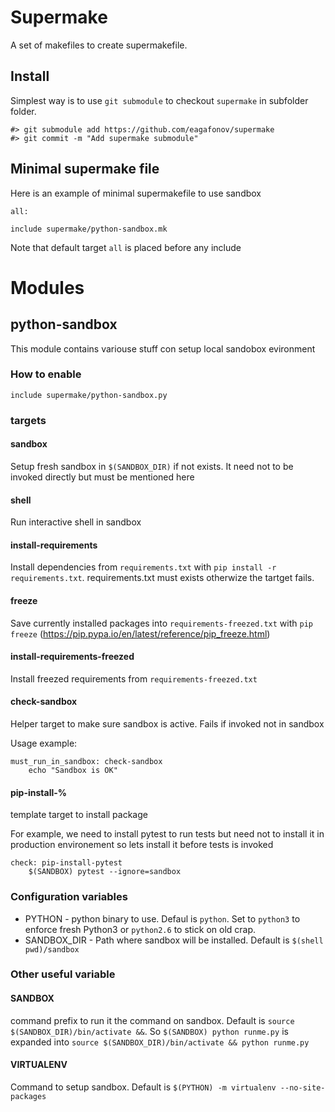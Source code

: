 Supermake
=========

A set of makefiles to create supermakefile.

Install
-------

Simplest way is to use `git submodule` to checkout `supermake` in subfolder folder.

    #> git submodule add https://github.com/eagafonov/supermake
    #> git commit -m "Add supermake submodule"

Minimal supermake file
----------------------

Here is an example of minimal supermakefile to use sandbox

    all:

    include supermake/python-sandbox.mk
    
Note that default target `all` is placed before any include

Modules
=======

python-sandbox
--------------

This module contains variouse stuff con setup local sandobox evironment

### How to enable

	include supermake/python-sandbox.py

### targets

#### sandbox

Setup fresh sandbox in `$(SANDBOX_DIR)` if not exists. It need not to be invoked directly but must be mentioned here

#### shell

Run interactive shell in sandbox

#### install-requirements

Install dependencies from `requirements.txt` with `pip install -r requirements.txt`. 
requirements.txt must exists otherwize the tartget fails.

#### freeze

Save currently installed packages into `requirements-freezed.txt` with `pip freeze` (https://pip.pypa.io/en/latest/reference/pip_freeze.html)

#### install-requirements-freezed

Install freezed requirements from `requirements-freezed.txt`

#### check-sandbox

Helper target to make sure sandbox is active.
Fails if invoked not in sandbox

Usage example:

	must_run_in_sandbox: check-sandbox
		echo "Sandbox is OK"

#### pip-install-%

template target to install package

For example, we need to install pytest to run tests but need not to install it in production environement so 
lets install it before tests is invoked 

	check: pip-install-pytest
		$(SANDBOX) pytest --ignore=sandbox

### Configuration variables

* PYTHON - python binary to use. Defaul is `python`. Set to `python3` to enforce fresh  Python3 or `python2.6` to stick on old crap.
* SANDBOX_DIR - Path where sandbox will be installed. Default is `$(shell pwd)/sandbox`

### Other useful variable

#### SANDBOX 
command prefix to run it the command on sandbox. Default is `source $(SANDBOX_DIR)/bin/activate &&`. 
So `$(SANDBOX) python runme.py` is expanded into `source $(SANDBOX_DIR)/bin/activate && python runme.py`

#### VIRTUALENV 
Command to setup sandbox. Default is `$(PYTHON) -m virtualenv --no-site-packages`



